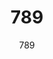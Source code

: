 ---
agency: '789'
title: '789'
subtitle: '789'
permalink: /stories/789/
excerpt: '789'
image: /assets/img/projects/789.png
image_accessibility: '789'
github_repo: "[]()"
report: "[]()"
media: "[]()"
---